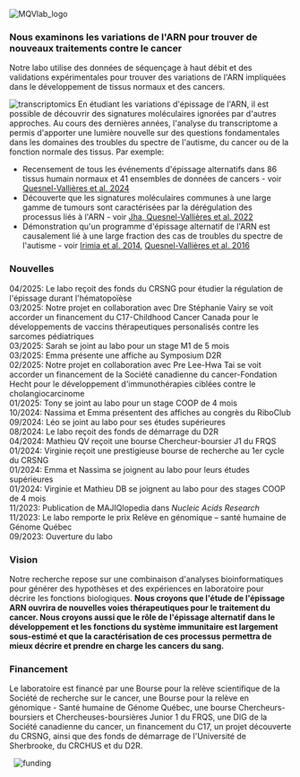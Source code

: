 ![MQVlab_logo](/img/lab_logo_principal.png)
### Nous examinons les variations de l'ARN pour trouver de nouveaux traitements contre le cancer
Notre labo utilise des données de séquençage à haut débit et des 
validations expérimentales pour trouver des variations de l'ARN
impliquées dans le développement de tissus normaux et des cancers.

![transcriptomics](/img/transcriptomics.fr.png)
En étudiant les variations d'épissage de l'ARN, il est possible de
découvrir des signatures moléculaires ignorées par d'autres approches.
Au cours des dernières années, l'analyse du transcriptome a permis
d'apporter une lumière nouvelle sur des questions fondamentales
dans les domaines des troubles du spectre de l'autisme, du
cancer ou de la fonction normale des tissus. Par exemple:
&nbsp;
- Recensement de tous les événements d'épissage alternatifs dans 86 tissus
humain normaux et 41 ensembles de données de cancers - voir [Quesnel-Vallières et al. 2024](https://doi.org/10.1093/nar/gkad1043)  
- Découverte que les signatures moléculaires communes à une large
gamme de tumours sont caractérisées par la dérégulation des processus liés à
l'ARN - voir [Jha, Quesnel-Vallières et al. 2022](https://genomebiology.biomedcentral.com/articles/10.1186/s13059-022-02681-3)  
- Démonstration qu'un programme d'épissage alternatif de l'ARN est causalement lié
à une large fraction des cas de troubles du spectre de l'autisme -
voir [Irimia et al. 2014](https://www.sciencedirect.com/science/article/pii/S0092867414015128?via%3Dihub),
[Quesnel-Vallières et al. 2016](https://www.sciencedirect.com/science/article/pii/S1097276516308061?via%3Dihub)

### Nouvelles
04/2025: Le labo reçoit des fonds du CRSNG pour étudier la régulation de
l'épissage durant l'hématopoïèse  
03/2025: Notre projet en collaboration avec Dre Stéphanie Vairy se voit accorder
un financement du C17-Childhood Cancer Canada pour le développements de vaccins
thérapeutiques personalisés contre les sarcomes pédiatriques  
03/2025: Sarah se joint au labo pour un stage M1 de 5 mois  
03/2025: Emma présente une affiche au Symposium D2R  
02/2025: Notre projet en collaboration avec Pre Lee-Hwa Tai se voit accorder
un financement de la Société canadienne du cancer-Fondation Hecht pour le développement d'immunothérapies
ciblées contre le cholangiocarcinome  
01/2025: Tony se joint au labo pour un stage COOP de 4 mois  
10/2024: Nassima et Emma présentent des affiches au congrès du RiboClub  
09/2024: Léo se joint au labo pour ses études supérieures  
08/2024: Le labo reçoit des fonds de démarrage du D2R  
04/2024: Mathieu QV reçoit une bourse Chercheur-boursier J1 du FRQS  
01/2024: Virginie reçoit une prestigieuse bourse de recherche au 1er cycle du CRSNG  
01/2024: Emma et Nassima se joignent au labo pour leurs études supérieures  
01/2024: Virginie et Mathieu DB se joignent au labo pour des stages COOP de 4 mois  
11/2023: Publication de MAJIQlopedia dans *Nucleic Acids Research*  
11/2023: Le labo remporte le prix Relève en génomique – santé humaine de Génome Québec  
09/2023: Ouverture du labo  

### Vision
Notre recherche repose sur une combinaison d'analyses bioinformatiques
pour générer des hypothèses et des expériences en laboratoire
pour décrire les fonctions biologiques. **Nous croyons que l'étude
de l'épissage ARN ouvrira de nouvelles voies thérapeutiques pour
le traitement du cancer. Nous croyons aussi que le rôle de
l'épissage alternatif dans le développement et les fonctions
du système immunitaire est largement sous-estimé et que la
caractérisation de ces processus permettra de mieux décrire et
prendre en charge les cancers du sang.**

<!--
Nous recherchons activement des [étudiants aux cycles supérieurs et stagiaires
postdoctoraux](positions) pour mener des [projets](projects)
qui feront progresser les traitements contre le cancer et notre
compréhension du système immunitaire.
-->

### Financement
Le laboratoire est financé par une Bourse pour la relève scientifique
de la Société de recherche sur le cancer, une Bourse pour la relève en
génomique - Santé humaine de Génome Québec, une bourse Chercheurs-boursiers et
Chercheuses-boursières Junior 1 du FRQS, une DIG de la Société canadienne
du cancer, un financement du C17, un projet découverte du CRSNG, ainsi que des fonds de
démarrage de l'Université de Sherbrooke, du CRCHUS et du D2R.

&nbsp;
![funding](/img/logos_funding.png)
